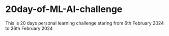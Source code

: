 # 20day-of-ML-AI-challenge
This is 20 days personal  learning challenge staring from 6th February 2024 to 26th February 2024
